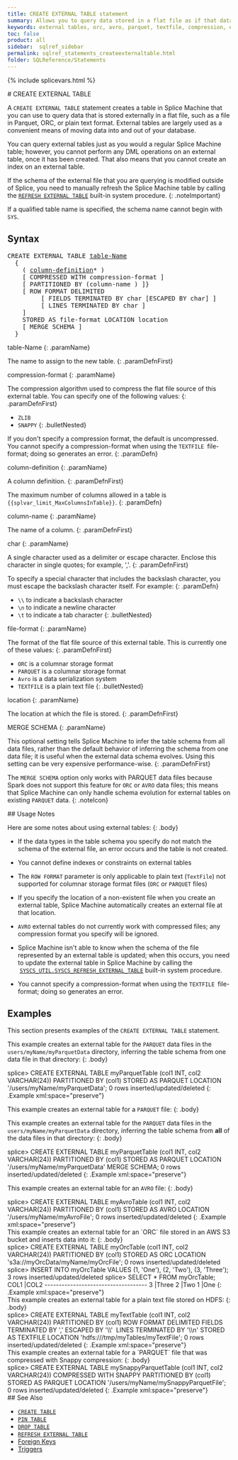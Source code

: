```yaml
---
title: CREATE EXTERNAL TABLE statement
summary: Allows you to query data stored in a flat file as if that data were stored in a Splice Machine table.
keywords: external tables, orc, avro, parquet, textfile, compression, encoding, separator
toc: false
product: all
sidebar:  sqlref_sidebar
permalink: sqlref_statements_createexternaltable.html
folder: SQLReference/Statements
---
```

{% include splicevars.html %} <section>
<div class="TopicContent" data-swiftype-index="true" markdown="1">
# CREATE EXTERNAL TABLE

A `CREATE EXTERNAL TABLE` statement creates a table in Splice Machine
that you can use to query data that is stored externally in a flat file,
such as a file in Parquet, ORC, or plain text format. External tables
are largely used as a convenient means of moving data into and out of
your database.

You can query external tables just as you would a regular Splice Machine
table; however, you cannot perform any DML operations on an external
table, once it has been created. That also means that you cannot create
an index on an external table.

If the schema of the external file that you are querying is modified
outside of Splice, you need to manually refresh the Splice Machine table
by calling the
[`REFRESH EXTERNAL TABLE`](sqlref_sysprocs_refreshexttable.html) built-in
system procedure.
{: .noteImportant}

If a qualified table name is specified, the schema name cannot begin
with `SYS`.

## Syntax

<div class="fcnWrapperWide"><pre class="FcnSyntax">
CREATE EXTERNAL TABLE <a href="sqlref_identifiers_types.html#TableName">table-Name</a>
  {
    ( <a href="sqlref_statements_columndef.html">column-definition</a>* )
    [ COMPRESSED WITH compression-format ]
    [ PARTITIONED BY (column-name ) ]}
    [ ROW FORMAT DELIMITED 
         [ FIELDS TERMINATED BY char [ESCAPED BY char] ]
         [ LINES TERMINATED BY char ]
    ]
    STORED AS file-format LOCATION location
    [ MERGE SCHEMA ]
  }</pre>

</div>
<div class="paramList" markdown="1">
table-Name
{: .paramName}

The name to assign to the new table.
{: .paramDefnFirst}

compression-format
{: .paramName}

The compression algorithm used to compress the flat file source of this
external table. You can specify one of the following values:
{: .paramDefnFirst}

* `ZLIB`
* `SNAPPY`
{: .bulletNested}

If you don't specify a compression format, the default is uncompressed.
You cannot specify a <span
class="CodeItalicFont">compression-format</span> when using the
`TEXTFILE `<span class="CodeItalicFont">file-format</span>; doing so
generates an error.
{: .paramDefn}

column-definition
{: .paramName}

A column definition.
{: .paramDefnFirst}

The maximum number of columns allowed in a table is
`{{splvar_limit_MaxColumnsInTable}}`.
{: .paramDefn}

column-name
{: .paramName}

The name of a column.
{: .paramDefnFirst}

char
{: .paramName}

A single character used as a delimiter or escape character. Enclose this
character in single quotes; for example, ','.
{: .paramDefnFirst}

To specify a special character that includes the backslash character,
you must escape the backslash character itself. For example:
{: .paramDefn}

* `\\` to indicate a backslash character
* `\n` to indicate a newline character
* `\t` to indicate a tab character
{: .bulletNested}

file-format
{: .paramName}

The format of the flat file source of this external table. This is
currently one of these values:
{: .paramDefnFirst}

* `ORC` is a columnar storage format
* `PARQUET` is a columnar storage format
* `Avro` is a data serialization system
* `TEXTFILE` is a plain text file
{: .bulletNested}

location
{: .paramName}

The location at which the file is stored.
{: .paramDefnFirst}

MERGE SCHEMA
{: .paramName}

This optional setting tells Splice Machine to infer the table schema from all data files, rather than the default behavior of inferring the schema from one data file; it is useful when the external data schema evolves. Using this setting can be very expensive performance-wise.
{: .paramDefnFirst}

The `MERGE SCHEMA` option only works with PARQUET data files because Spark does not support this feature for `ORC` or `AVRO` data files; this means that Splice Machine can only handle schema evolution for external tables on existing `PARQUET` data.
{: .noteIcon}
</div>
## Usage Notes

Here are some notes about using external tables:
{: .body}

* If the data types in the table schema you specify do not match the
  schema of the external file, an error occurs and the table is not
  created.
* You cannot define indexes or constraints on external tables
* The `ROW FORMAT` parameter is only applicable to plain text
  (`TextFile`) not supported for columnar storage format files (`ORC` or
  `PARQUET` files)
  <!-- or row-based storage format files (AVRO).-->

* If you specify the location of a non-existent file when you create an
  external table, Splice Machine automatically creates an external file
  at that location.
* `AVRO` external tables do not currently work with compressed files;
  any compression format you specify will be ignored.
* Splice Machine isn't able to know when the schema of the file
  represented by an external table is updated; when this occurs, you
  need to update the external table in Splice Machine by calling the
 &nbsp;[`SYSCS_UTIL.SYSCS_REFRESH_EXTERNAL_TABLE`](sqlref_sysprocs_refreshexttable.html)
  built-in system procedure.
* You cannot specify a <span
  class="CodeItalicFont">compression-format</span> when using the
  `TEXTFILE `<span class="CodeItalicFont">file-format</span>; doing so
  generates an error.

## Examples

This section presents examples of the `CREATE EXTERNAL TABLE` statement.

This example creates an external table for the `PARQUET` data files in the `users/myName/myParquetData` directory, inferring the table schema from one data file in that directory:
{: .body}

<div class="preWrapperWide" markdown="1">
    splice> CREATE EXTERNAL TABLE myParquetTable
                        (col1 INT, col2 VARCHAR(24))
                        PARTITIONED BY (col1)
                        STORED AS PARQUET
                        LOCATION '/users/myName/myParquetData';
    0 rows inserted/updated/deleted
{: .Example xml:space="preserve"}

This example creates an external table for a `PARQUET` file:
{: .body}

This example creates an external table for the `PARQUET` data files in the `users/myName/myParquetData` directory, inferring the table schema from **all** of the data files in that directory:
{: .body}

<div class="preWrapperWide" markdown="1">
    splice> CREATE EXTERNAL TABLE myParquetTable
                        (col1 INT, col2 VARCHAR(24))
                        PARTITIONED BY (col1)
                        STORED AS PARQUET
                        LOCATION '/users/myName/myParquetData'
                        MERGE SCHEMA;
    0 rows inserted/updated/deleted
{: .Example xml:space="preserve"}

This example creates an external table for an `AVRO` file:
{: .body}

<div class="preWrapper" markdown="1">
    splice> CREATE EXTERNAL TABLE myAvroTable
                        (col1 INT, col2 VARCHAR(24))
                        PARTITIONED BY (col1)
                        STORED AS AVRO
                        LOCATION '/users/myName/myAvroFile';
    0 rows inserted/updated/deleted
{: .Example xml:space="preserve"}

</div>
This example creates an external table for an `ORC` file stored in an AWS S3 bucket and inserts
data into it:
{: .body}

<div class="preWrapper" markdown="1">
    splice> CREATE EXTERNAL TABLE myOrcTable
                        (col1 INT, col2 VARCHAR(24))
                        PARTITIONED BY (col1)
                        STORED AS ORC
                        LOCATION 's3a://myOrcData/myName/myOrcFile';
    0 rows inserted/updated/deleted
    splice> INSERT INTO myOrcTable VALUES (1, 'One'), (2, 'Two'), (3, 'Three');
    3 rows inserted/updated/deleted
    splice> SELECT * FROM myOrcTable;
    COL1        |COL2
    ------------------------------------
    3           |Three
    2           |Two
    1           |One
{: .Example xml:space="preserve"}

</div>
This example creates an external table for a plain text file stored on HDFS:
{: .body}

<div class="preWrapper" markdown="1">
    splice> CREATE EXTERNAL TABLE myTextTable
                        (col1 INT, col2 VARCHAR(24))
                        PARTITIONED BY (col1)
                        ROW FORMAT DELIMITED FIELDS
                        TERMINATED BY ','
                        ESCAPED BY '\\' 
                        LINES TERMINATED BY '\\n'
                        STORED AS TEXTFILE
                        LOCATION 'hdfs:///tmp/myTables/myTextFile';
    0 rows inserted/updated/deleted
{: .Example xml:space="preserve"}

</div>
This example creates an external table for a `PARQUET` file that was
compressed with Snappy compression:
{: .body}

<div class="preWrapper" markdown="1">
    splice> CREATE EXTERNAL TABLE mySnappyParquetTable
                        (col1 INT, col2 VARCHAR(24))
                        COMPRESSED WITH SNAPPY
                        PARTITIONED BY (col1)
                        STORED AS PARQUET
                        LOCATION '/users/myName/mySnappyParquetFile';
    0 rows inserted/updated/deleted
{: .Example xml:space="preserve"}

</div>
</div>
## See Also

* [`CREATE TABLE`](sqlref_statements_createtable.html)
* [`PIN TABLE`](sqlref_statements_pintable.html)
* [`DROP TABLE`](sqlref_statements_droptable.html)
* [`REFRESH EXTERNAL TABLE`](sqlref_sysprocs_refreshexttable.html)
* [Foreign Keys](developers_fundamentals_foreignkeys.html)
* [Triggers](developers_fundamentals_triggers.html)

</div>
</section>
